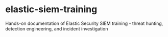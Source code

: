 # elastic-siem-training
Hands-on documentation of Elastic Security SIEM training - threat hunting, detection engineering, and incident investigation
